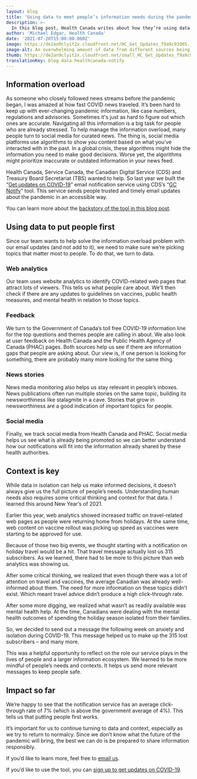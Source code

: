 ```yaml
---
layout: blog
title: 'Using data to meet people’s information needs during the pandemic'
description: >-
  In this blog post, Health Canada writes about how they’re using data to pick relevant information for the “Get Updates on COVID-19” notification tool.
author: 'Michael Edgar, Health Canada'
date: '2021-07-28T15:00:00.000Z'
image: https://de2an9clyit2x.cloudfront.net/HC_Get_Updates_f9a9c93d65.jpg
image-alt: An overwhelming amount of data from different sources being funnelled into one clear email. 
thumb: https://de2an9clyit2x.cloudfront.net/small_HC_Get_Updates_f9a9c93d65.jpg
translationKey: blog-data-healthcanada-notify
---
```

## Information overload

As someone who closely followed news streams before the pandemic began, I was amazed at how fast COVID news traveled. It’s been hard to keep up with ever-changing pandemic information, like case numbers, regulations and advisories. Sometimes it's just as hard to figure out which ones are accurate. Navigating all this information is a big task for people who are already stressed.
To help manage the information overload, many people turn to social media for curated news. The thing is, social media platforms use algorithms to show you content based on what you’ve interacted with in the past. In a global crisis, these algorithms might hide the information you need to make good decisions. Worse yet, the algorithms might prioritize inaccurate or outdated information in your news feed. 

Health Canada, Service Canada, the Canadian Digital Service (CDS) and Treasury Board Secretariat (TBS) wanted to help. So last year we built the “[Get updates on COVID-19](https://www.canada.ca/covid19updates)” email notification service using CDS’s “[GC Notify](https://notification.canada.ca/)” tool. This service sends people trusted and timely email updates about the pandemic in an accessible way. 

You can learn more about the [backstory of the tool in this blog post](https://digital.canada.ca/2020/05/13/get-updates-on-covid-19-email-notification-service/). 

## Using data to put people first

Since our team wants to help solve the information overload problem with our email updates (and not add to it), we need to make sure we’re picking topics that matter most to people. To do that, we turn to data.

### Web analytics 

Our team uses website analytics to identify COVID-related web pages that attract lots of viewers. This tells us what people care about. We’ll then check if there are any updates to guidelines on vaccines, public health measures, and mental health in relation to those topics.

### Feedback

We turn to the Government of Canada’s toll free COVID-19 information line for the top questions and themes people are calling in about. We also look at user feedback on Health Canada and the Public Health Agency of Canada (PHAC) pages. 
Both sources help us see if there are information gaps that people are asking about. Our view is, if one person is looking for something, there are probably many more looking for the same thing. 

### News stories

News media monitoring also helps us stay relevant in people’s inboxes. News publications often run multiple stories on the same topic, building its newsworthiness like stalagmite in a cave. Stories that grow in newsworthiness are a good indication of important topics for people.

### Social media

Finally, we track social media from Health Canada and PHAC. Social media helps us see what is already being promoted so we can better understand how our notifications will fit into the information already shared by these health authorities.  

## Context is key 

While data in isolation can help us make informed decisions, it doesn’t always give us the full picture of people’s needs. Understanding human needs also requires some critical thinking and context for that data. I learned this around New Year’s of 2021.

Earlier this year, web analytics showed increased traffic on travel-related web pages as people were returning home from holidays. At the same time, web content on vaccine rollout was picking up speed as vaccines were starting to be approved for use.

Because of those two big events, we thought starting with a notification on holiday travel would be a hit. That travel message actually lost us 315 subscribers. As we learned, there had to be more to this picture than web analytics was showing us.

After some critical thinking, we realized that even though there was a lot of attention on travel and vaccines, the average Canadian was already well-informed about them. The need for more information on these topics didn’t exist. Which meant travel advice didn’t produce a high click-through rate.

After some more digging, we realized what wasn’t as readily available was mental health help. At the time, Canadians were dealing with the mental health outcomes of spending the holiday season isolated from their families.

So, we decided to send out a message the following week on anxiety and isolation during COVID-19. This message helped us to make up the 315 lost subscribers – and many more.

This was a helpful opportunity to reflect on the role our service plays in the lives of people and a larger information ecosystem. We learned to be more mindful of people’s needs and contexts. It helps us send more relevant messages to keep people safe. 

## Impact so far

We’re happy to see that the notification service has an average click-through rate of 7% (which is above the government average of 4%). This tells us that putting people first works.
 
It’s important for us to continue turning to data and context, especially as we try to return to normalcy. Since we don’t know what the future of the pandemic will bring, the best we can do is be prepared to share information responsibly. 

If you’d like to learn more, feel free to [email us](mailto:hc.digital-transformation-numerique.sc@canada.ca).

If you’d like to use the tool, you can [sign up to get updates on COVID-19](https://www.canada.ca/en/managed-web-service/get-updates-covid-19.html).


